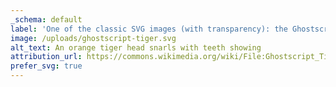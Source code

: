 ```yaml
---
_schema: default
label: 'One of the classic SVG images (with transparency): the Ghostscript Tiger.'
image: /uploads/ghostscript-tiger.svg
alt_text: An orange tiger head snarls with teeth showing
attribution_url: https://commons.wikimedia.org/wiki/File:Ghostscript_Tiger.svg
prefer_svg: true
---
```


